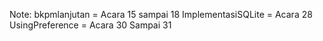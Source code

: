 Note: 
bkpmlanjutan = Acara 15 sampai 18
ImplementasiSQLite = Acara 28
UsingPreference = Acara 30 Sampai 31
